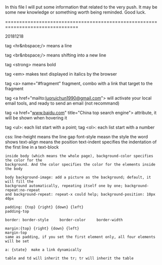 In this file I will put some information that related to the very push. It may
be some new knowledge or something worth being reminded. Good luck.

================================================================================

20181218

tag &lt;hr&nbspace;/&gt; means a line

tag &lt;br&nbspace;/&gt; means shifting into a new line

tag &lt;strong&gt; means bold

tag &lt;em&gt; makes text displayed in italics by the browser

tag &lt;a&gt; name="#fragment" fragment, combo with a link that target to the fragment

tag &lt;a href="mailto:luoruichun1990@gmail.com"&gt; will activate your local email
tools, and ready to send an email (not recommand)

tag &lt;a href="www.baidu.com" title="China top search engine"&gt; attribute, it will
be shown when hovering it

tag &lt;ul&gt;: each list start with a point; 
tag &lt;ol&gt;: each list start with a number

css: line-height means the line gap
	font-style measn the style the word shows
	text-align means the position
	text-indent specifies the indentation of the first line in a text-block
	
	inside body (which means the whole page), background-color specifies the color for the
	background. And the color specifies the color for the elements inside the body
	
	body background-image: add a picture as the background; default, it will fill the 
	background automatically, repeating itself one by one; background-repeat:no-repeat
	and background-repeat: repeat-x could help; background-position: 10px 40px
	
	padding: {top} {right} {down} {left}
	padding-top
	
	border: border-style     border-color     border-width
	
	margin:{top} {right} {down} {left}
	margin-top
	same as padding, if you set the first element only, all four elements will be set
	
	a: {state}  make a link dynamically
	
	table and td will inherit the tr; tr will inherit the table
	
	
	
	